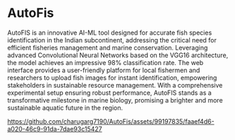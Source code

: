 # AutoFis

AutoFIS is an innovative AI-ML tool designed for accurate fish species identification in the Indian subcontinent, addressing the critical need for efficient fisheries management and marine conservation. Leveraging advanced Convolutional Neural Networks based on the VGG16 architecture, the model achieves an impressive 98% classification rate. The web interface provides a user-friendly platform for local fishermen and researchers to upload fish images for instant identification, empowering stakeholders in sustainable resource management. With a comprehensive experimental setup ensuring robust performance, AutoFIS stands as a transformative milestone in marine biology, promising a brighter and more sustainable aquatic future in the region.



https://github.com/charugarg7190/AutoFis/assets/99197835/faaef4d6-a020-46c9-91da-7dae93c15427

